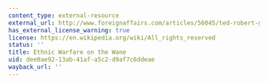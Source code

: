 ```yaml
---
content_type: external-resource
external_url: http://www.foreignaffairs.com/articles/56045/ted-robert-gurr/ethnic-warfare-on-the-wane
has_external_license_warning: true
license: https://en.wikipedia.org/wiki/All_rights_reserved
status: ''
title: Ethnic Warfare on the Wane
uid: dee0ae92-13ab-41af-a5c2-d9af7c6ddeae
wayback_url: ''
---
```

